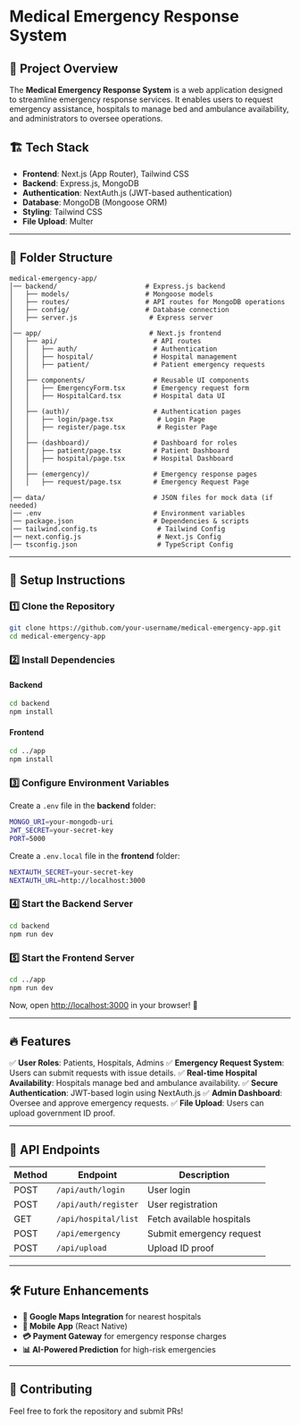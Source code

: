 # Medical Emergency Response System

## 🚀 Project Overview
The **Medical Emergency Response System** is a web application designed to streamline emergency response services. It enables users to request emergency assistance, hospitals to manage bed and ambulance availability, and administrators to oversee operations.

## 🏗️ Tech Stack
- **Frontend**: Next.js (App Router), Tailwind CSS
- **Backend**: Express.js, MongoDB
- **Authentication**: NextAuth.js (JWT-based authentication)
- **Database**: MongoDB (Mongoose ORM)
- **Styling**: Tailwind CSS
- **File Upload**: Multer

---

## 📂 Folder Structure
```
medical-emergency-app/
│── backend/                      # Express.js backend
│   ├── models/                   # Mongoose models
│   ├── routes/                   # API routes for MongoDB operations
│   ├── config/                   # Database connection
│   ├── server.js                  # Express server
│
│── app/                           # Next.js frontend
│   ├── api/                        # API routes
│   │   ├── auth/                   # Authentication
│   │   ├── hospital/               # Hospital management
│   │   ├── patient/                # Patient emergency requests
│   │
│   ├── components/                 # Reusable UI components
│   │   ├── EmergencyForm.tsx       # Emergency request form
│   │   ├── HospitalCard.tsx        # Hospital data UI
│   │
│   ├── (auth)/                     # Authentication pages
│   │   ├── login/page.tsx           # Login Page
│   │   ├── register/page.tsx        # Register Page
│   │
│   ├── (dashboard)/                # Dashboard for roles
│   │   ├── patient/page.tsx        # Patient Dashboard
│   │   ├── hospital/page.tsx       # Hospital Dashboard
│   │
│   ├── (emergency)/                # Emergency response pages
│   │   ├── request/page.tsx        # Emergency Request Page
│
│── data/                           # JSON files for mock data (if needed)
│── .env                            # Environment variables
│── package.json                    # Dependencies & scripts
│── tailwind.config.ts               # Tailwind Config
│── next.config.js                   # Next.js Config
│── tsconfig.json                    # TypeScript Config
```

---

## 🔧 Setup Instructions

### 1️⃣ Clone the Repository
```sh
git clone https://github.com/your-username/medical-emergency-app.git
cd medical-emergency-app
```

### 2️⃣ Install Dependencies
#### Backend
```sh
cd backend
npm install
```
#### Frontend
```sh
cd ../app
npm install
```

### 3️⃣ Configure Environment Variables
Create a `.env` file in the **backend** folder:
```sh
MONGO_URI=your-mongodb-uri
JWT_SECRET=your-secret-key
PORT=5000
```

Create a `.env.local` file in the **frontend** folder:
```sh
NEXTAUTH_SECRET=your-secret-key
NEXTAUTH_URL=http://localhost:3000
```

### 4️⃣ Start the Backend Server
```sh
cd backend
npm run dev
```

### 5️⃣ Start the Frontend Server
```sh
cd ../app
npm run dev
```

Now, open [http://localhost:3000](http://localhost:3000) in your browser! 🚀

---

## 🔥 Features
✅ **User Roles**: Patients, Hospitals, Admins
✅ **Emergency Request System**: Users can submit requests with issue details.
✅ **Real-time Hospital Availability**: Hospitals manage bed and ambulance availability.
✅ **Secure Authentication**: JWT-based login using NextAuth.js
✅ **Admin Dashboard**: Oversee and approve emergency requests.
✅ **File Upload**: Users can upload government ID proof.

---

## 📌 API Endpoints
| Method | Endpoint               | Description                     |
|--------|------------------------|---------------------------------|
| POST   | `/api/auth/login`       | User login                     |
| POST   | `/api/auth/register`    | User registration              |
| GET    | `/api/hospital/list`    | Fetch available hospitals       |
| POST   | `/api/emergency`        | Submit emergency request       |
| POST   | `/api/upload`           | Upload ID proof                |

---

## 🛠️ Future Enhancements
- **🔗 Google Maps Integration** for nearest hospitals
- **📱 Mobile App** (React Native)
- **💳 Payment Gateway** for emergency response charges
- **📊 AI-Powered Prediction** for high-risk emergencies

---

## 🤝 Contributing
Feel free to fork the repository and submit PRs!


